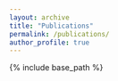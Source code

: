 ```yaml
---
layout: archive
title: "Publications"
permalink: /publications/
author_profile: true
---
```



{% include base_path %}


